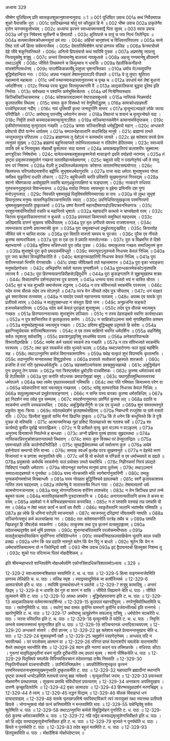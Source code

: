 अध्यायः 329

भीष्मेण युधिष्ठिरम् प्रति व्यासकृतशुकानुशासनानुवादः ॥ 1 ॥
001	युधिष्ठिर उवाच 
001a	कथं निर्वेदमापन्नः शुको वैयासकिः पुरा ।
001c	एतदिच्छाम्यहं श्रोतुं परं कौतूहलं हि मे ॥
002	भीष्म उवाच 
002a	प्राकृतेनैव वृत्तेन चरन्तमकुतोभयम् ।
002c	अध्याप्य कृत्स्नं स्वाध्यायमन्वशाद्वै पिता सुतम् ॥
003	व्यास उवाच 
003a	धर्मं पुत्र निषेवस्व सुतीक्ष्णौ च हिमातपौ ।
003c	क्षुत्पिपासे च वायुं च जय नित्यं जितेन्द्रियः ॥
004a	सत्यमार्जवमक्रोधमनसूयां दमं तपः ।
004c	अहिंसां चानृशंस्यं च विधिवत्परिपालय ॥
005a	सत्ये तिष्ठ रतो धर्मे हित्वा सर्वमनार्जवम् ।
005c	देवतातिथिशेषेण यात्रां प्राणस्य संलिह ॥
006a	फेनमात्रोपमे देहे जीवे शकुनिवत्स्थिते ।
006c	अनित्ये प्रियसंवासे कथं स्वपिषि पुत्रक ॥
007a	अप्रमत्तेषु जाग्रत्सु नित्ययुक्तेषु शत्रुषु ।
007c	अन्तरं लिप्यमानेषु बालस्त्वं नावबुध्यसे ॥
008a	अहःसु गण्यमानेषु क्षीयमाणे तथाऽऽयुषि ।
008c	जीविते लिख्यमाने च किमुत्थाय न धावसि ॥
009a	ऐहलौकिकनीहन्ते मांसशोणितवर्धनम् ।
009c	पारलौकिककार्येषु प्रसुप्ता भृशनास्तिकाः ॥
010a	धर्माय येऽभ्यसूयन्ति बुद्धिमोहान्विता नराः ।
010c	अपथा गच्छतां तेषामनुयाताऽपि पीड्यते ॥
011a	ये तु तुष्टाः श्रुतिपरा महात्मानो महाबलाः ।
011c	धर्म्यं पन्थानमारूढास्तानुपास्स्व च पृच्छ च ॥
012a	उपधार्य मतं तेषां बुधानां धर्मदर्शिनाम् ।
012c	नियच्छ परया बुद्ध्या चित्तमुत्पथगामि वै ॥
013a	आद्यकालिकया बुद्ध्या दूरेश्व इति निर्भयाः ।
013c	सर्वभक्ष्या न पश्यन्ति कर्मभूमिमचेतसः ॥
014a	धर्मं निःश्रेणिमास्थाय किञ्चित्किञ्चित्समारुह ।
014c	कोशकारवदात्मानं वेष्टयन्नावबुध्यसे ॥
015a	नास्तिकं भिन्नमर्यादं कूलपातमिव स्थितम् ।
015c	वामतः कुरु विस्रब्धो नरं वेणुमिवोद्धृतम् ॥
016a	कामक्रोधग्राहवतीं पञ्चेन्द्रियजलां नदीम् ।
016c	नावं धृतिमयीं कृत्वा जन्मदुर्गाणि सन्तर ॥
017a	मृत्युनाऽभ्याहते लोके जरया परिपीडिते ।
017c	अमोघासु पतन्तीषु धर्मयानेन सन्तर ॥
018a	तिष्ठन्तं च शयानं च मृत्युरन्वेषते यदा ।
018c	निर्वृतिं लभते कस्मादकस्मान्मृत्युनाऽशितः ॥
019a	सञ्चिन्वानकमेवैनं कामानामवितृप्तकम् ।
019c	वृकीवोरणमासाद्य मृत्युरादाय गच्छति ॥
020a	क्रमशः सञ्चितशिखो धर्मबुद्धिमयो महान् ।
020c	अन्धकारे प्रवेष्टव्ये दीपो यत्नेन धार्यताम् ॥
021a	सम्पतन्देहजालानि कदाचिदिह मानुषे ।
021c	ब्राह्मण्यं लभते जन्तुस्तत्पुत्र परिपालय ॥
022a	ब्राह्मणस्य तु देहोऽयं न कामार्थाय जायते ।
022c	इह क्लेशाय तपसे प्रेत्य त्वनुपमं सुखम् ॥
023a	ब्राह्मण्यं बहुभिरवाप्यते तपोभिस्तल्लब्ध्वा न रतिपरेण हेलितव्यम् ।
023c	स्वाध्याये तपसि दमे च नित्ययुक्तः मोक्षार्थी कुशलपरः सदा यतस्व ॥
024a	अव्यक्तप्रकृतिरयं कलाशरीरः सूक्ष्मात्मा क्षणत्रुटिका निमेषरोमा ।
024c	यानेतत्समबलशुक्लकृष्णनेत्रो मासाङ्गो द्रवति वयोहयो नराणाम् ॥
025a	तं दृष्ट्वा प्रसृतमजस्रमुग्रवेगं गच्छन्तं सततमिहान्ववेक्षमाणम् ।
025c	चक्षुस्ते यदि न परप्रणेतृनेयं धर्मे ते रमतु मनः परं निशाम्य ॥
026a	येऽमी तु प्रचलितधर्मकामवृत्ताः क्रोशन्तः सततमनिष्टसम्प्रयोगात् ।
026c	क्लिश्यन्तः परिगतवेदनाशरीरा बह्वीभिः सुभृशमधर्मवागुराभिः ॥
027a	राजा सदा धर्मपरः शुभाशुभस्य गोप्ता समीक्ष्य सुकृतिनां दधाति लोकान् ।
027c	बहुविधमपि चरति प्रविशति सुखमनुपगतं निरवद्यम् ॥
028a	श्वानो भीषणकाया अयोमुखानि वयांसि बलगृध्रकुररपक्षिणां च सङ्घातम् ।
028c	नरकदने रुधिरपा गुरुवचननुदमुपरतं विशन्त्यसन्तः ॥
029a	मर्यादा नियताः स्वयम्भुवा य इहेमाः प्रभिनत्ति दश गुणा मनोऽनुगत्वात् ।
029c	निवसति भृशमसुखं पितृविषयविपिनमवगाह्य स पापः ॥
030a	यो लुब्धः सुभृशं प्रियानृतश्च मनुष्यः सततनिकृतिवञ्चनाभिरतिः स्यात् ।
030c	उपनिधिभिरसुखकृत्स परमनिरयगो भृशमसुखमनुभवति दुष्कृतकर्मा ॥
031a	उष्णां वैतरणीं महानदीमवगाढोऽसिपत्रवनभिन्नगात्रः ।
031c	परशुवनशयोनिपतितो वसति च महानिरये भृशार्तः ॥
032a	महापादनि कत्थसे न चाप्यवेक्षसे परम् ।
032c	चिरस्य मृत्युकारिकामनागतां न बुध्यसे ॥
033a	प्रयस्यतां किमास्यते समुत्थितं महद्भयम् ।
033c	अतिप्रमाथि दारुणं सुखस्य संविधीयताम् ॥
034a	पुरा मृतः प्रणीयसे यमस्य राजशासनात् ।
034c	त्वमन्तकाय दारुणैः प्रयत्नमार्जवे कुरु ॥
035a	पुरा समूलबान्धवं प्रभुर्हरत्यदुःखवित् ।
035c	कियत्तवेह जीवितं यमे न चास्ति वारकः ॥
036a	पुरा विवाति मारुतो यमस्य यः पुरःसरः ।
036c	पुरैक एव नीयसे कुरुष्व साम्परायिकम् ॥
037a	पुरा स एक एव ते प्रवाति मारुतोऽन्तकः ।
037c	पुरा च विभ्रमन्ति ते दिशो महाभयागमे ॥
038a	श्रुतिश्च सन्निरुध्यते पुरा तवेह पुत्रक ।
038c	समाकुलस्य गच्छतः समाधिमुत्तमं कुरु ॥
039a	शुभाशुभे पुरा कृते प्रमादकर्मविप्लुते ।
039c	स्मरन्पुराऽनुतप्यसे निधत्स्व केवलं निधिम् ॥
040a	पुरा जरा कलेवरं विजर्झरीकरोति ते ।
040c	बलाङ्गरूपहारिणी निधत्स्व केवलं निधिम् ॥
041a	पुरा शरीरमन्तको भिनत्ति रोगसायकैः ।
041c	प्रसह्य जीवितक्षये तपो महत्समारभ ॥
042a	पुरा वृका भयङ्करा मनुष्यदेहगोचराः ।
042c	अभिद्रवन्ति सर्वतो यतस्व पुण्यशीलने ॥
043a	पुरान्धकारमेककोऽनुपश्यसि त्वरस्व वै ।
043c	पुरा हिरण्मयान्नगान्निरीक्षसेऽद्रिमूर्धनि ॥
044a	पुरा कुसङ्गतानि ते सुहृन्मुखाश्च शत्रवः ।
044c	विचालयन्ति दर्शनाद्घटस्व पुत्र यत्परम् ॥
045a	धनस्य यस्य राजतो भयं न चास्ति चोरतः ।
045c	मृतं च यन्न मुञ्चति समार्जयस्व तद्धनम् ॥
046a	न तत्र संविभज्यते स्वकर्मभिः परस्परम् ।
046c	यदेव यस्य यौतकं तदेव तत्र सोऽश्नृते ॥
047a	परत्र येन जीव्यते तदेव पुत्र जीयताम् ।
047c	धनं यदक्षरं ध्रुवं समार्जयस्व तत्स्वयम् ॥
048a	न यावदेव पच्यते महाजनस्य यावकम् ।
048c	अपक्व एव यावके पुरा प्रलीयसे त्वरम् ॥
049a	न मातृपुत्रबान्धवा न संस्तुतः प्रियो जनः ।
049c	अनुव्रजन्ति सङ्कटे व्रजन्तमेकपातिनम् ॥
050a	यदेव कर्म केवलं पुराकृतं शुभाशुभम् ।
050c	तदेव पुत्र यौतकं भवत्यमुत्र गच्छतः ॥
051a	हिरण्यरत्नसञ्चयाः शुभाशुभेन सञ्चिताः ।
051c	न तस्य देहसङ्क्षये भवन्ति कार्यसाधकाः ॥
052a	न पुत्र शान्तिरस्ति ते कृताकृतस्य कर्मणः ।
052c	न साक्षिकोऽऽत्मना समो नृणामिहास्ति कश्चन ॥
053a	मनुष्यदेहशून्यकं भवत्यमुत्र गच्छतः ।
053c	प्रविश्य बुद्धिचक्षुषा प्रदृश्यते हि सर्वशः ॥
054a	इहाग्निसूर्यवायवः शरीरमाश्रितास्त्रयः ।
054c	त एव तस्य साक्षिणो भवन्ति धर्मदर्शिनः ॥
055a	अहर्निशेषु सर्वतः स्पृशत्सु सर्वचारिषु ।
055c	प्रकाशगूढवृत्तिषु स्वधर्ममेव पालय ॥
056a	अनेकपारिपान्थके विरूपरौद्रमक्षिके ।
056c	स्वमेव कर्म रक्ष्यतां स्वकर्म तत्र गच्छति ॥
057a	न तत्र संविभज्यते स्वकर्मभिः परस्परम् ।
057c	तथा कृतं स्वकर्मजं तदेव भुज्यते फलम् ॥
058a	यथाऽप्सरोगणाः फलं सुखं महर्षिभिः सह ।
058c	तथाऽऽप्नुवन्ति कर्मजं विमानकामगामिनः ॥
059a	यथेह यत्कृतं शुभं विपाप्मभिः कृतात्मभिः ।
059c	तदाप्नुवन्ति मानवास्तथा विशुद्धयोनयः ॥
060a	प्रजापतेः सलोकतां बृहस्पतेः शतक्रतोः ।
060c	व्रजन्ति ते परां गतिं गृहस्थधर्मसेतुभिः ॥
061a	सहस्रशोऽप्यनेकशः प्रवक्तुमुत्सहामहे ।
061c	अबुद्धिमोहनं पुनः प्रभुस्तु तेन पावकः ॥
062a	गता त्रिरष्टवर्षता ध्रुवोऽसि पञ्चविंशकः ।
062c	कुरुष्व धर्मसञ्चयं वयो हि तेऽतिवर्तते ॥
063a	पुरा करोति सोऽन्तकः प्रमादगोमुखां चमूम् ।
063c	यथागृहीतमुत्थितस्त्वरस्व धर्मपालने ॥
064a	यथा त्वमेव पृष्ठतस्त्वमग्रतो गमिष्यसि ।
064c	तथा गतिं गमिष्यतः किमात्मना परेण वा ॥
065a	यदेकपातिनां सतां भवत्यमुत्र गच्छताम् ।
065c	भयेषु साम्परायिकं निधत्स्व केवलं निधिम् ॥
066a	सतूलमूलबान्धवं प्रभुर्हरत्यसङ्गवान् ।
066c	न सन्ति यस्य वारकाः कुरुष्व धर्मसन्निधिम् ॥
067a	इदं निदर्शनं मया तवेह पुत्र सम्मतम् ।
067c	स्वदर्शनानुमानतः प्रवर्णितं कुरुष्व तत् ॥
068a	ददाति यः स्वकर्मणा धनानि यस्यकस्यचित् ।
068c	अबुद्धिमोहजैर्गुणैः स एक एव युज्यते ॥
069a	शुभं समस्तमश्नुते प्रकुर्वतः शुभाः क्रियाः ।
069c	तदेतदर्थदर्शनं कृतज्ञमर्थसंहितम् ॥
070a	निबन्धनी रज्जुरेषा या ग्रामे वसतो रतिः ।
070c	छित्त्वैतां सुकृतो यान्ति नैनां छिदन्ति दुष्कृतः ॥
071a	किं ते धनेन किं बन्धुभिस्ते किं ते पुत्रैः पुत्रक यो मरिष्यसि ।
071c	आत्मानमन्विच्छ गुहां प्रविष्टं पितामहास्ते क्व गताश्च सर्वे ॥
072a	श्वः कार्यमद्ये कुर्वीत पूर्वाह्णे चापराह्णिकम् ।
072c	न हि प्रतीक्षते मृत्युः कृतं वाऽस्य न वाऽकृतम् ॥
073a	अनुगम्य विनाशान्ते निवर्तन्ते ह बान्धवाः ।
073c	अग्नौ प्रक्षिप्य पुरुषं ज्ञातयः सुहृदस्तथा ॥
074a	नास्तिकान्निरनुक्रोशान्नरान्पापमते स्थितान् ।
074c	वामतः कुरु विस्रब्धं परं प्रेप्सुरतन्द्रितः ॥
075a	एवमभ्याहते लोके कालेनोपनिपीडिते ।
075c	सुमहद्धैर्यमालम्ब्य धर्मं सर्वात्मना कुरु ॥
076a	अथेमं दर्शनोपायं सम्यग्यो वेत्ति मानवः ।
076c	सम्यक् स्वधर्मं कृत्वेह परत्र सुखमश्नुते ॥
077a	न देहभेदे मरणं विजानतां न च प्रणाशः स्वनुपालिते पथि ।
077c	धर्मं हि यो बर्धयते स पण्डितो य एव धर्माच्च्यवते स दह्यते ॥
078a	प्रयुक्तयोः कर्मपथि स्वकर्मणोः फलं प्रयोक्ता लभते यथाविधि ।
078c	निहीनकर्मा निरयं प्रपद्यते त्रिविष्टपं गच्छति धर्मपारगः ॥
079a	सोपानभूतं स्वर्गस्य मानुष्यं प्राप्य दुर्लभम् ।
079c	तथाऽऽत्मानं समादध्याद्भ्रश्यते न पुनर्यथा ॥
080a	यस्य नोत्क्रामति मतिः स्वर्गमार्गानुसारिणी ।
080c	तमाहुः पुण्यकर्माणमशोच्यं मित्रबान्धवैः ॥
081a	यस्य नोपहता बुद्धिर्निश्चये ह्यवलम्बते ।
081c	स्वर्गे कृतावकाशस्य नास्ति तस्य महद्भयम् ॥
082a	तपोवनेषु ये जातास्तत्रैव निधनं गताः ।
082c	तेषामल्पतरो धर्मः कामभोगानजानताम् ॥
083a	यस्तु भोगान्परित्यज्य शरीरेण तपश्चरेत् ।
083c	न तेन किञ्चिन्न प्राप्तं तन्मे बहुमतं फलम् ॥
084a	मातापितृसहस्राणि पुत्रदारशतानि च ।
084c	अनागतान्यतीतानि कस्य ते कस्य वा वयम् ॥
085a	अहमेको न मे कश्चिन्नाहमन्यस्य कस्यचित् ।
085c	न तं पश्यामि यस्याहं तन्न पश्यामि यो मम ॥
086a	न तेषां भवता कार्यं न कार्यं तव तैरपि ।
086c	स्वकृतैस्तानि जातानि भवांश्चैव गमिष्यति ॥
087a	इह लोके हि धनिनां परोऽपि स्वजनायते ।
087c	स्वजनस्तु दरिद्राणां जीवतामपि नश्यति ॥
088a	सञ्चिनोत्यशुभं कर्म कलत्रापेक्षया नरः ।
088c	ततः क्लेशमवाप्नोति परत्रेह तथैव च ॥
089a	पश्यति च्छिन्नभूतं हि जीवलोकं स्वकर्मणा ।
089c	तत्कुरुष्व तथा पुत्र कृत्स्नं यत्समुदाहृतम् ॥
090a	तदेतत्सम्प्रदृश्यैव कर्म भूमिं प्रपश्यतः ।
090c	शुभान्याचरितव्यानि परलोकमभीप्सता ॥
091a	मासर्तुसञ्ज्ञापरिवर्तकेन सूर्याग्निना रात्रिदिवेन्धनेन ।
091c	स्वकर्मनिष्ठाफलसाक्षिकेण भूतानि कालः पचति प्रसह्य ॥
092a	धनेन किं यन्न ददाति नाश्नुते बलेन किं येन रिपुं न बाधते ।
092c	श्रुतेन किं येन न धर्ममाचरेत्किमात्मना यो न जितेन्द्रियो वशी ॥
093	भीष्म उवाच 
093a	इदं द्वैपायनवचो हितमुक्तं निशम्य तु ।
093c	शुको गतः परित्यज्य पितरं मोक्षदैशिकम् ॥ 

इति श्रीमन्महाभारते शान्तिपर्वणि मोक्षधर्मपर्वणि एकोनत्रिंशदधिकत्रिशततमोऽध्यायः ॥ 329 ॥

12-329-2 स्वाध्यायमन्वशिक्षयत स्वयमिति ट. थ. ध. पाठः ॥ 12-329-5 हित्वा सङ्गमनार्जवमिति प्राणस्य लेलिहेति च. ध. पाठः । संलिह स्पृश । स्वाद्वस्वादुविवेकं मा कार्षीरित्यर्थः ॥ 12-329-6 आमपात्रोपमे इति ध. पाठः । स्वपिषि पुरुषार्थसाधने न प्रवर्तसे ॥ 12-329-7 शत्रुषु कामादिषु । अन्तरं छिद्रम् ॥ 12-329-8 न धावसि देवं गुरुं वा शरणं न यासि । जीविते लिह्यमाने चेति ध. पाठः । जीविते लुल्यमाने चेति ट. पाठः ॥ 12-329-10 अपथा अपथेन । बुद्धिमोहपरायणा इति ट. थ. पाठः ॥ 12-329-13 आद्यकालिकया वर्तमानमात्रदर्शिन्या ॥ 12-329-15 कूलपातं महानदीपूरम् । रणरेणुमिवोत्थितमिति घ. पाठः । रथरेणुमिवेति ध. पाठः । रथरेणुं यथा वामतः कुर्वन्ति वामभागे कुर्वन्ति वर्जयन्तीत्यर्थ इति रत्नगर्भः । खररेणुमिति ट. थ. पाठः ॥ 12-329-17 अमोघासु आयुर्हरणेन सफलासु रात्रिषु । धर्मपोतेन सञ्चरेति ध. पाठः । जरया परिवारित इति ट. थ. पाठः ॥ 12-329-18 मृत्युरन्वेति ते यदेति ट. थ. ध. पाठः । निवृत्तिं लम्भसे यस्मात्तस्मात्त्वं मृत्युनाशित इति ध. पाठः ॥ 12-329-19 सञ्चिन्वानकं धनादिसञ्चयपरम् ॥ 12-329-20 अन्धकारे संसारे । दीपो ज्ञानम् ॥ 12-329-22 इह क्लेशाय महते प्रेत्यानन्तसुखाय चेति ध. पाठः ॥ 12-329-24 शुक्लकृष्णौ पक्षौ ॥ 12-329-25 चक्षुर्ज्ञानं परप्रणेतृनेयम् । अन्धवत् यदि न भवसीत्यर्थः । परं परलोकम् आत्मानं वा ॥ 12-329-26 परिगतं प्राप्तं वेदनाशरीरं यमलोके यातनाशरीरं यैस्ते तथाभूता भवन्तीति शेषः ॥ 12-329-28 श्वान इति नराणां कदनं यत्र तस्मिन्नरके । रुधिरपाः कीटाः । गुरूणां मातृपितृप्रभृतीनां वचनं नुदति दूरीकरोति तम् उपतरं मृतम् । श्वानो भीषिकयेति ध. पाठः ॥ 12-329-29 पितृविषये यमलोके विपिनमसिपत्रवनं तदेवावगाह्य तत्रैव निवसति ॥ 12-329-30 निकृतिर्नीचकर्म वञ्चनाचौर्यादि । उपनिधिभिश्छलेन । अपकीर्तिभिरशुभकृतः कृत्स्नं परमनिरययातनाभृशमसुखमनुभवति दुष्कृतकर्मेति ट. पाठः ॥ 12-329-32 महापदानि ब्रह्मादीनां स्थानानि दृष्ट्वा कत्थसे धन्योऽहमिति श्लाघसे परन्तु ब्रह्म नावेक्षसे । मृत्युकारिकां जराम् ॥ 12-329-33 प्रयास्यतां मोक्षमार्गेण प्रस्थातव्यम् । सुखस्य प्रमाथि संविधीयतां प्रयत्यताम् ॥ 12-329-34 अन्तकाय अयतिसुखाय । दारुणैः कृच्छ्रादितपोभिः ॥ 12-329-42 वृकाः कामादयः ॥ 12-329-43 हिरण्मयवृक्षदर्शनं मरणचिह्नम् ॥ 12-329-44 ते त्वाम् ॥ 12-329-45 तद्धनं विद्याम् ॥ 12-329-46 यौतकं विवाहाप्तं धनं दायादाग्राह्यम् ॥ 12-329-48 यावके घृतखण्डमिश्रे यवपिवष्टविकारे त्वरं त्वरायुक्तं यथा स्यात्तथा प्रलीयसे म्रियसे । भोगान्भुक्त्वा मोक्षे यत्नं करिष्यामीति न मन्तव्यमिति भावः ॥ 12-329-55 यथेन्द्रियेषु सर्वतः श्रुतेष्विति ध. पाठः ॥ 12-329-58 तथाऽऽप्नुवन्ति कर्मतो विबुद्धिमोहनं पुनरिति ट. ध. पाठः ॥ 12-329-66 कुरुष्व धर्मसञ्चयमिति ध. पाठः ॥ 12-329-72 नहि तद्वेद कस्याद्यमृत्युसेनाभिवीक्षते इति ध. पाठः । को हि तद्वेद यस्याद्यमृत्युसेनाभिवीक्षत इति ट. थ. पाठः ॥ 12-329-79 सृज्यते न पुनर्यथेति ध. पाठः । म्रियते न पुनर्यथेति ट. पाठः ॥ 12-329-83 तदेव बहुलं मतमिति ट. ध. पाठः ॥ 12-329-93 हितयुक्तमिति ध. पाठः । मोक्षदैशिकं मोक्षोपदेष्टारम् ॥
